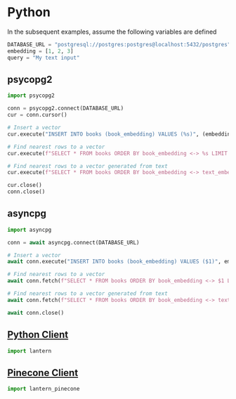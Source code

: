 # Python

In the subsequent examples, assume the following variables are defined

```python
DATABASE_URL = "postgresql://postgres:postgres@localhost:5432/postgres"
embedding = [1, 2, 3]
query = "My text input"
```

## psycopg2


```python
import psycopg2

conn = psycopg2.connect(DATABASE_URL)
cur = conn.cursor()

# Insert a vector
cur.execute("INSERT INTO books (book_embedding) VALUES (%s)", (embedding,))

# Find nearest rows to a vector
cur.execute(f"SELECT * FROM books ORDER BY book_embedding <-> %s LIMIT 5", (embedding,))

# Find nearest rows to a vector generated from text
cur.execute(f"SELECT * FROM books ORDER BY book_embedding <-> text_embedding('BAAI/bge-small-en', %s) LIMIT 5", (query,))

cur.close()
conn.close()
```

## asyncpg

```python
import asyncpg

conn = await asyncpg.connect(DATABASE_URL)

# Insert a vector
await conn.execute("INSERT INTO books (book_embedding) VALUES ($1)", embedding)

# Find nearest rows to a vector
await conn.fetch(f"SELECT * FROM books ORDER BY book_embedding <-> $1 LIMIT 5", embedding)

# Find nearest rows to a vector generated from text
await conn.fetch(f"SELECT * FROM books ORDER BY book_embedding <-> text_embedding('BAAI/bge-small-en', $1) LIMIT 5", query)

await conn.close()
```

## [Python Client](https://github.com/lanterndata/lantern-python/tree/main/lantern)

```python
import lantern
```

## [Pinecone Client](https://github.com/lanterndata/lantern-python/tree/main/lantern_pinecone)

```python
import lantern_pinecone
```
